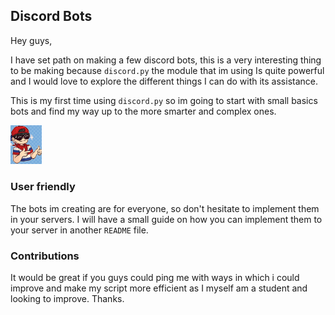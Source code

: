 ## Discord Bots

Hey guys,
 
I have set path on making a few discord bots, this is a very interesting thing to be making because `discord.py` the module that im using Is quite powerful and I would love to explore the different things I can do with its assistance. 

This is my first time using `discord.py` so im going to start with small basics bots and find my way up to the more smarter and complex ones. 

<img src="bot.png" alt="image" width="50"/>

### User friendly 

The bots im creating are for everyone, so don't hesitate to implement them in your servers. I will have a small guide on how you can implement them to your server in another `README` file. 

### Contributions 
	
It would be great if you guys could ping me with ways in which i could improve and make my script more efficient as I myself am a student and looking to improve. Thanks.
